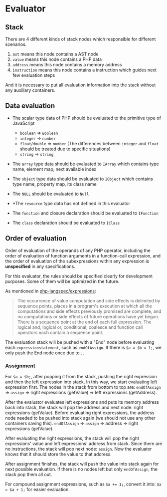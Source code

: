 # Evaluator

## Stack
There are 4 different kinds of stack nodes which responsible for different scenarios.
1. `ast` means this node contains a AST node
2. `value` means this node contains a PHP data
3. `address` means this node contains a memory address
4. `instruction` means this node contains a instruction which guides next few evaluation steps

And it is necessary to put all evaluation information into the stack without any auxiliary containers. 

## Data evaluation
- The scalar type data of PHP should be evaluated to the primitive type of JavaScript
  - `boolean` => `Boolean`
  - `integer` => `number`
  - `float`/`double` => `number` (The differences between `integer` and `float` should be treated due to specific situations)
  - `string` => `string`

- The `array` type data should be evaluated to `IArray` which contains type name, element map, next available index
- The `object` type data should be evaluated to `IObject` which contains type name, property map, its class name
- The `NULL` should be evaluated to `Null`
- *The `resource` type data has not defined in this evaluator

- The `function` and closure declaration should be evaluated to `IFunction`
- The `class` declaration should be evaluated to `IClass`

## Order of evaluation
Order of evaluation of the operands of any PHP operator, including the order of evaluation of function arguments in a function-call expression, and the order of evaluation of the subexpressions within any expression is **unspecified** in any specifications.

For this evaluator, the rules should be specified clearly for development purposes. Some of them will be optimized in the future.

As mentioned in [php-langspec/expressions](https://github.com/php/php-langspec/blob/master/spec/10-expressions.md#general): 
> The occurrence of value computation and side effects is delimited by sequence points, places in a program's execution at which all the computations and side effects previously promised are complete, and no computations or side effects of future operations have yet begun. There is a sequence point at the end of each full expression. The logical and, logical or, conditional, coalesce and function call operators each contain a sequence point.

The evaluation stack will be pushed with a "End" node before evaluating each `expressionstatement`, such as `endOfAssign`. If there is `$a = $b = 1;`, we only push the End node once due to `;`.

### Assignment
For `$a = $b;`, after popping it from the stack, pushing the right expression and then the left expression into stack. In this way, we start evaluating left expression first. 
The nodes in the stack from bottom to top are:
`endOfAssign` => `assign` => right expressions (getValue) => left expressions (getAddress).

After the evaluator evaluates left expressions and puts its memory address back into stack, the stack will pop the address and next node: right expressions (getValue). Before evaluating right expressions, the address node needed to be pushed into stack again (we should not use any other containers saving this). 
`endOfAssign` => `assign` => address => right expressions (getValue).

After evaluating the right expressions, the stack will pop the right expressions' value and left expressions' address from stack. Since there are no instructions, the stack will pop next node: `assign`. Now the evaluator knows that it should store the value to that address.

After assignment finishes, the stack will push the value into stack again for next possible evaluation. If there is no nodes left but only `endOfAssign`, the stack pop them all out.

For compound assignment expressions, such as `$a += 1;`, convert it into: `$a = $a + 1;` for easier evaluation.







